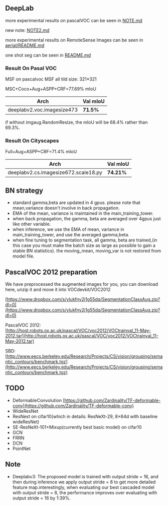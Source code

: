 
## DeepLab

more experimental results on pascalVOC can be seen in [NOTE.md](NOTE.md)

new note: [NOTE2.md](NOTE2.md)

more experimental results on RemoteSense Images can be seen in [aerial/README.md](aerial/README.md)

one shot seg can be seen in [README.md](https://github.com/dongzhuoyao/tensorpack/blob/deeplab/examples/one-shot-seg/README.md)

### Result On Pasal VOC

MSF on pascalvoc MSF all tild size: 321*321

MSC+Coco+Aug+ASPP+CRF=77.69% mIoU

Arch | Val mIoU
------------ | -------------
deeplabv2.voc.imagesize473| **71.5%** 


if without imgaug.RandomResize, the mIoU will be 68.4% rather than 69.3%.

### Result On Cityscapes

Full+Aug+ASPP+CRF=71.4% mIoU

Arch  |Val mIoU
------------ | -------- 
deeplabv2.cs.imagesize672.scale18.py| **74.21%**

## BN strategy

* standard gamma,beta are updated in 4 gpus. please note that mean,variance doesn't involve in back propagation.
* EMA of the mean, variance is maintained in the main_training_tower. 
* when back propagation, the gamma, beta are averaged over 4gpus just like other variable.
* when inference, we use the EMA of mean, variance in main_training_tower, and use the averaged gamma,beta.
* when fine tuning to segmentation task, all gamma, beta are trained,(in this case you must make the batch size as large as possible to gain a stable BN statistics). the moving_mean, moving_var is not restored from model file.


## PascalVOC 2012 preparation

 We have preprocessed the augmented images for you, you can download here, unzip it and move it into  VOCdevkit/VOC2012
 
 [https://www.dropbox.com/s/ylukfny2j1g55dq/SegmentationClassAug.zip?dl=0](https://www.dropbox.com/s/ylukfny2j1g55dq/SegmentationClassAug.zip?dl=0)
 
 
 PascalVOC 2012: [http://host.robots.ox.ac.uk/pascal/VOC/voc2012/VOCtrainval_11-May-2012.tar](http://host.robots.ox.ac.uk/pascal/VOC/voc2012/VOCtrainval_11-May-2012.tar)
 
 SBD: [http://www.eecs.berkeley.edu/Research/Projects/CS/vision/grouping/semantic_contours/benchmark.tgz](http://www.eecs.berkeley.edu/Research/Projects/CS/vision/grouping/semantic_contours/benchmark.tgz)
 
 
 
## TODO

* DeformableConvolution [https://github.com/Zardinality/TF-deformable-conv](https://github.com/Zardinality/TF-deformable-conv)
* WideResNet
* ResNext on cifar10(which in details: ResNeXt-29, 8×64d with baseline wideResNet)
* SE-ResNeXt-101+Mixup(currently best basic model) on cifar10
* GCN
* FRRN
* DCN
* PointNet

## Note

* Deeplabv3: The proposed model is
trained with output stride = 16, and then during inference
we apply output stride = 8 to get more detailed feature
map.interestingly, when evaluating our best cascaded model with output stride = 8, the performance
improves over evaluating with output stride = 16 by 1:39%.
